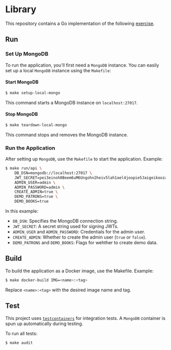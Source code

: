 # Library

This repository contains a Go implementation of the following [exercise](https://github.com/dana-team/onboarding/tree/main/09-python).

## Run

### Set Up MongoDB

To run the application, you'll first need a `MongoDB` instance. You can easily set up a local `MongoDB` instance using the `Makefile`:

#### Start MongoDB

```bash
$ make setup-local-mongo
```

This command starts a MongoDB instance on `localhost:27017`.

#### Stop MongoDB

```bash
$ make teardown-local-mongo
```

This command stops and removes the MongoDB instance.

### Run the Application

After setting up `MongoDB`, use the `Makefile` to start the application. Example:

```bash
$ make run/api \
    DB_DSN=mongodb://localhost:27017 \
    JWT_SECRET=pei3einoh0Beem6uM6Ungohn2heiv5lah1ael4joopie5JaigeikoozaoTew2Eh6 \
    ADMIN_USER=admin \
    ADMIN_PASSWORD=admin \
    CREATE_ADMIN=true \
    DEMO_PATRONS=true \
    DEMO_BOOKS=true
```

In this example:
- `DB_DSN`: Specifies the MongoDB connection string.
- `JWT_SECRET`: A secret string used for signing JWTs.
- `ADMIN_USER` and `ADMIN_PASSWORD`: Credentials for the admin user.
- `CREATE_ADMIN`: Whether to create the admin user (`true` or `false`).
- `DEMO_PATRONS` and `DEMO_BOOKS`: Flags for wehther to create demo data.

## Build

To build the application as a Docker image, use the Makefile. Example:

```bash
$ make docker-build IMG=<name>:<tag>
```

Replace `<name>:<tag>` with the desired image name and tag.

## Test

This project uses [`testcontainers`](https://testcontainers.com/) for integration tests. A `MongoDB` container is spun up automatically during testing.

To run all tests:

```bash
$ make audit
```